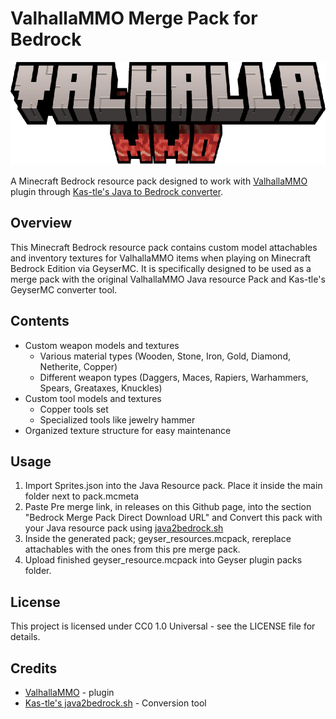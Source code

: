 # ValhallaMMO Merge Pack for Bedrock
![ValhallaMMO](https://github.com/iCaptainNemo/ValhallaMMO_Pre_Mere_Pack/blob/main/VahallaMMO_title.png?raw=true)

A Minecraft Bedrock resource pack designed to work with [ValhallaMMO](https://www.spigotmc.org/resources/valhallammo-1-19-1-21-4.94921/) plugin through [Kas-tle's Java to Bedrock converter](https://github.com/Kas-tle/java2bedrock.sh).

## Overview

This Minecraft Bedrock resource pack contains custom model attachables and inventory textures for ValhallaMMO items when playing on Minecraft Bedrock Edition via GeyserMC. It is specifically designed to be used as a merge pack with the original ValhallaMMO Java resource Pack and Kas-tle's GeyserMC converter tool.


## Contents

- Custom weapon models and textures
  - Various material types (Wooden, Stone, Iron, Gold, Diamond, Netherite, Copper)
  - Different weapon types (Daggers, Maces, Rapiers, Warhammers, Spears, Greataxes, Knuckles)
- Custom tool models and textures
  - Copper tools set
  - Specialized tools like jewelry hammer
- Organized texture structure for easy maintenance

## Usage

1. Import Sprites.json into the Java Resource pack. Place it inside the main folder next to pack.mcmeta
2. Paste Pre merge link, in releases on this Github page, into the section "Bedrock Merge Pack Direct Download URL" and Convert this pack with your Java resource pack using [java2bedrock.sh](https://github.com/Kas-tle/java2bedrock.sh)
3. Inside the generated pack; geyser_resources.mcpack, rereplace attachables with the ones from this pre merge pack.
4. Upload finished geyser_resource.mcpack into Geyser plugin packs folder.

## License

This project is licensed under CC0 1.0 Universal - see the LICENSE file for details.

## Credits

- [ValhallaMMO](https://www.spigotmc.org/resources/valhallammo-1-19-1-21-4.94921/) - plugin
- [Kas-tle's java2bedrock.sh](https://github.com/Kas-tle/java2bedrock.sh) - Conversion tool